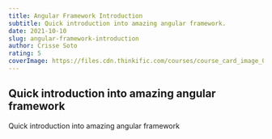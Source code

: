 ```yaml
---
title: Angular Framework Introduction
subtitle: Quick introduction into amazing angular framework.
date: 2021-10-10
slug: angular-framework-introduction
author: Crisse Soto
rating: 5
coverImage: https://files.cdn.thinkific.com/courses/course_card_image_000/846/1201595605185.medium.png
---
```


## Quick introduction into amazing angular framework

Quick introduction into amazing angular framework